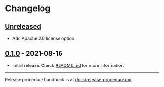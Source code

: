 # Changelog

## [Unreleased](https://github.com/kafji/tpyo/tree/master)

- Add Apache 2.0 license option.

## [0.1.0](https://github.com/kafji/tpyo/tree/v0.1.0) - 2021-08-16

- Initial release. Check [README.md](README.md) for more information.

---

Release procedure handbook is at [docs/release-procedure.md](docs/release-procedure.md).
